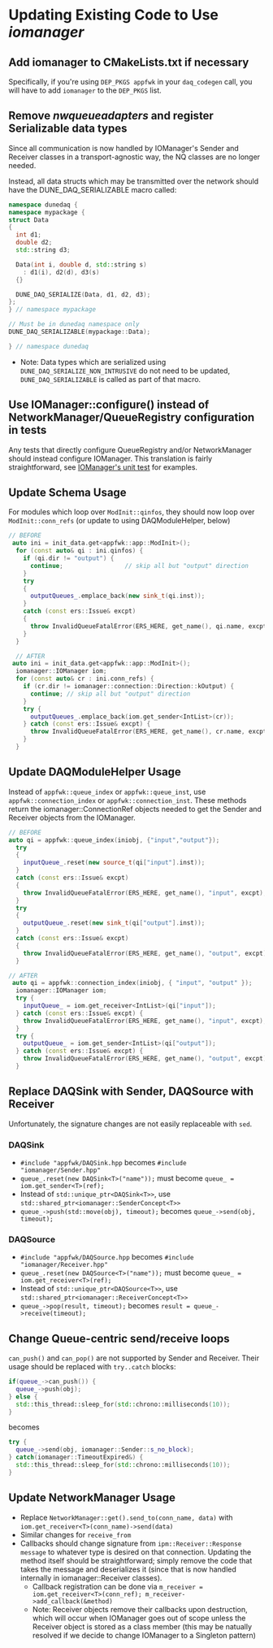 # Updating Existing Code to Use _iomanager_

## Add iomanager to CMakeLists.txt if necessary

Specifically, if you're using `DEP_PKGS appfwk` in your `daq_codegen` call, you will have to add `iomanager` to the `DEP_PKGS` list.

## Remove _nwqueueadapters_ and register Serializable data types

Since all communication is now handled by IOManager's Sender and Receiver classes in a transport-agnostic way, the NQ classes are no longer needed.

Instead, all data structs which may be transmitted over the network should have the DUNE_DAQ_SERIALIZABLE macro called:

```CPP
namespace dunedaq {
namespace mypackage {
struct Data
{
  int d1;
  double d2;
  std::string d3;

  Data(int i, double d, std::string s)
    : d1(i), d2(d), d3(s)
  {}

  DUNE_DAQ_SERIALIZE(Data, d1, d2, d3);
};
} // namespace mypackage

// Must be in dunedaq namespace only
DUNE_DAQ_SERIALIZABLE(mypackage::Data);

} // namespace dunedaq
```

* Note: Data types which are serialized using `DUNE_DAQ_SERIALIZE_NON_INTRUSIVE` do not need to be updated, `DUNE_DAQ_SERIALIZABLE` is called as part of that macro.

## Use IOManager::configure() instead of NetworkManager/QueueRegistry configuration in tests

Any tests that directly configure QueueRegistry and/or NetworkManager should instead configure IOManager. This translation is fairly straightforward, see [IOManager's unit test](https://github.com/DUNE-DAQ/iomanager/blob/f3a9eefe75811984b4b0864511e1ce61537ff342/unittest/IOManager_test.cxx#L117) for examples.

## Update Schema Usage

For modules which loop over `ModInit::qinfos`, they should now loop over `ModInit::conn_refs` (or update to using DAQModuleHelper, below)

```CPP
// BEFORE
 auto ini = init_data.get<appfwk::app::ModInit>();
  for (const auto& qi : ini.qinfos) {
    if (qi.dir != "output") {
      continue;                 // skip all but "output" direction
    }
    try
    {
      outputQueues_.emplace_back(new sink_t(qi.inst));
    }
    catch (const ers::Issue& excpt)
    {
      throw InvalidQueueFatalError(ERS_HERE, get_name(), qi.name, excpt);
    }
  }

  // AFTER
 auto ini = init_data.get<appfwk::app::ModInit>();
  iomanager::IOManager iom;
  for (const auto& cr : ini.conn_refs) {
    if (cr.dir != iomanager::connection::Direction::kOutput) {
      continue; // skip all but "output" direction
    }
    try {
      outputQueues_.emplace_back(iom.get_sender<IntList>(cr));
    } catch (const ers::Issue& excpt) {
      throw InvalidQueueFatalError(ERS_HERE, get_name(), cr.name, excpt);
    }
  }

```

## Update DAQModuleHelper Usage

Instead of `appfwk::queue_index` or `appfwk::queue_inst`, use `appfwk::connection_index` or `appfwk::connection_inst`. These methods return the iomanager::ConnectionRef objects needed to get the Sender and Receiver objects from the IOManager.

```CPP
// BEFORE
auto qi = appfwk::queue_index(iniobj, {"input","output"});
  try
  {
    inputQueue_.reset(new source_t(qi["input"].inst));
  }
  catch (const ers::Issue& excpt)
  {
    throw InvalidQueueFatalError(ERS_HERE, get_name(), "input", excpt);
  }
  try
  {
    outputQueue_.reset(new sink_t(qi["output"].inst));
  }
  catch (const ers::Issue& excpt)
  {
    throw InvalidQueueFatalError(ERS_HERE, get_name(), "output", excpt);
  }

// AFTER
 auto qi = appfwk::connection_index(iniobj, { "input", "output" });
  iomanager::IOManager iom;
  try {
    inputQueue_ = iom.get_receiver<IntList>(qi["input"]);
  } catch (const ers::Issue& excpt) {
    throw InvalidQueueFatalError(ERS_HERE, get_name(), "input", excpt);
  }
  try {
    outputQueue_ = iom.get_sender<IntList>(qi["output"]);
  } catch (const ers::Issue& excpt) {
    throw InvalidQueueFatalError(ERS_HERE, get_name(), "output", excpt);
  }
```

## Replace DAQSink with Sender, DAQSource with Receiver

Unfortunately, the signature changes are not easily replaceable with `sed`. 

### DAQSink

* `#include "appfwk/DAQSink.hpp` becomes `#include "iomanager/Sender.hpp"`
* `queue_.reset(new DAQSink<T>("name"));` must become `queue_ = iom.get_sender<T>(ref);`
* Instead of `std::unique_ptr<DAQSink<T>>`, use `std::shared_ptr<iomanager::SenderConcept<T>>`
* `queue_->push(std::move(obj), timeout);` becomes `queue_->send(obj, timeout);`

### DAQSource

* `#include "appfwk/DAQSource.hpp` becomes `#include "iomanager/Receiver.hpp"`
* `queue_.reset(new DAQSource<T>("name"));` must become `queue_ = iom.get_receiver<T>(ref);`
* Instead of `std::unique_ptr<DAQSource<T>>`, use `std::shared_ptr<iomanager::ReceiverConcept<T>>`
* `queue_->pop(result, timeout);` becomes `result = queue_->receive(timeout);`

## Change Queue-centric send/receive loops

`can_push()` and `can_pop()` are not supported by Sender and Receiver. Their usage should be replaced with `try..catch` blocks:
```CPP
if(queue_->can_push()) {
  queue_->push(obj);
} else {
  std::this_thread::sleep_for(std::chrono::milliseconds(10));
}
```
becomes
```CPP
try {
  queue_->send(obj, iomanager::Sender::s_no_block);
} catch(iomanager::TimeoutExpired&) {
  std::this_thread::sleep_for(std::chrono::milliseconds(10));
}
```

## Update NetworkManager Usage

* Replace `NetworkManager::get().send_to(conn_name, data)` with `iom.get_receiver<T>(conn_name)->send(data)`
* Similar changes for `receive_from`
* Callbacks should change signature from `ipm::Receiver::Response message` to whatever type is desired on that connection. Updating the method itself should be straightforward; simply remove the code that takes the message and deserializes it (since that is now handled internally in iomanager::Receiver classes).
  * Callback registration can be done via `m_receiver = iom.get_receiver<T>(conn_ref); m_receiver->add_callback(&method)`
  * Note: Receiver objects remove their callbacks upon destruction, which will occur when IOManager goes out of scope unless the Receiver object is stored as a class member (this may be natually resolved if we decide to change IOManager to a Singleton pattern)